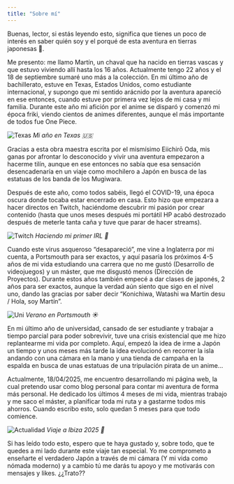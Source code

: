 ```yaml
---
title: "Sobre mí"
---
```

Buenas, lector, si estás leyendo esto, significa que tienes un poco de interés en saber quién soy y el porqué de esta aventura en tierras japonesas 🎌.


Me presento: me llamo Martín, un chaval que ha nacido en tierras vascas y que estuvo viviendo allí hasta los 16 años. Actualmente tengo 22 años y el 18 de septiembre sumaré uno más a la colección. En mi último año de bachillerato, estuve en Texas, Estados Unidos, como estudiante internacional, y supongo que mi sentido arácnido por la aventura apareció en ese entonces, cuando estuve por primera vez lejos de mi casa y mi familia. Durante este año mi afición por el anime se disparó y comenzó mi época friki, viendo cientos de animes diferentes, aunque el más importante de todos fue One Piece. 

![Texas](/website_img/aboutMe_img/Texas_Image.png)
*Mi año en Texas 🇺🇸*

Gracias a esta obra maestra escrita por el mismísimo Eiichirō Oda, mis ganas por afrontar lo desconocido y vivir una aventura empezaron a hacerme tilín, aunque en ese entonces no sabía que esa sensación desencadenaría en un viaje como mochilero a Japón en busca de las estatuas de los banda de los Mugiwara. 


Después de este año, como todos sabéis, llegó el COVID-19, una época oscura donde tocaba estar encerrado en casa. Esto hizo que empezara a hacer directos en Twitch, haciéndome descubrir mi pasión por crear contenido (hasta que unos meses después mi portátil HP acabó destrozado después de meterle tanta caña y tuve que parar de hacer streams). 

![Twitch](/website_img/aboutMe_img/Twitch_Image.png)
*Haciendo mi primer IRL 🎥*

Cuando este virus asqueroso “desapareció”, me vine a Inglaterra por mi cuenta, a Portsmouth para ser exactos, y aquí pasaría los próximos 4-5 años de mi vida estudiando una carrera que no me gustó (Desarrollo de videojuegos) y un máster, que me disgustó menos (Dirección de Proyectos). Durante estos años también empecé a dar clases de japonés, 2 años para ser exactos, aunque la verdad aún siento que sigo en el nivel uno, dando las gracias por saber decir “Konichiwa, Watashi wa Martin desu / Hola, soy Martín”.

![Uni](/website_img/aboutMe_img/Uni_Image.png)
*Verano en Portsmouth ☀️*

En mi último año de universidad, cansado de ser estudiante y trabajar a tiempo parcial para poder sobrevivir, tuve una crisis existencial que me hizo replantearme mi vida por completo. Aquí, empezó la idea de irme a Japón un tiempo y unos meses más tarde la idea evolucionó en recorrer la isla andando con una cámara en la mano y una tienda de campaña en la espalda en busca de unas estatuas de una tripulación pirata de un anime…


Actualmente, 18/04/2025, me encuentro desarrollando mi página web, la cual pretendo usar como blog personal para contar mi aventura de forma más personal. He dedicado los últimos 4 meses de mi vida, mientras trabajo y me saco el máster, a planificar toda mi ruta y a gastarme todos mis ahorros. Cuando escribo esto, solo quedan 5 meses para que todo comience. 

![Actualidad](/website_img/aboutMe_img/Today_Image.png)
*Viaje a Ibiza 2025 🌴*

Si has leído todo esto, espero que te haya gustado y, sobre todo, que te quedes a mi lado durante este viaje tan especial. Yo me comprometo a enseñarte el verdadero Japón a través de mi cámara (Y mi vida como nómada moderno) y a cambio tú me darás tu apoyo y me motivarás con mensajes y likes. ¿¿Trato??